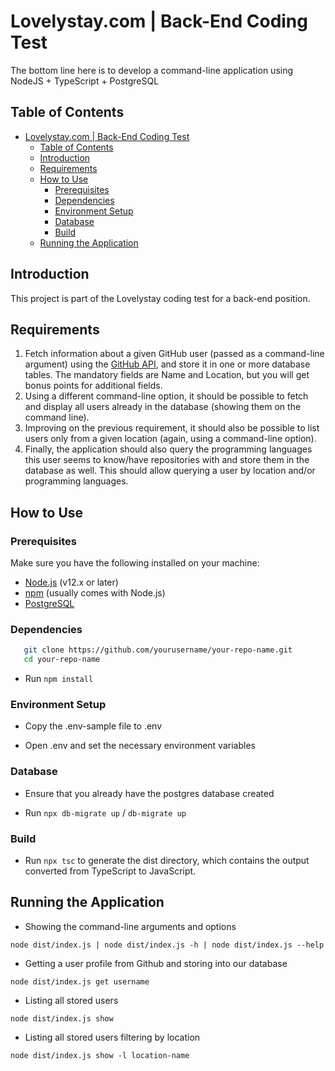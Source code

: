 # Lovelystay.com | Back-End Coding Test

The bottom line here is to develop a command-line application using NodeJS + TypeScript + PostgreSQL

## Table of Contents

- [Lovelystay.com | Back-End Coding Test](#lovelystaycom--back-end-coding-test)
  - [Table of Contents](#table-of-contents)
  - [Introduction](#introduction)
  - [Requirements](#requirements)
  - [How to Use](#how-to-use)
    - [Prerequisites](#prerequisites)
    - [Dependencies](#dependencies)
    - [Environment Setup](#environment-setup)
    - [Database](#database)
    - [Build](#build)
  - [Running the Application](#running-the-application)

## Introduction

This project is part of the Lovelystay coding test for a back-end position.

## Requirements

1. Fetch information about a given GitHub user (passed as a command-line argument) using the [GitHub API](https://docs.github.com/en/rest), and store it in one or more database tables. The mandatory fields are Name and Location, but you will get bonus points for additional fields.
2. Using a different command-line option, it should be possible to fetch and display all users already in the database (showing them on the command line).
3. Improving on the previous requirement, it should also be possible to list users only from a given location (again, using a command-line option).
4. Finally, the application should also query the programming languages this user seems to know/have repositories with and store them in the database as well. This should allow querying a user by location and/or programming languages.

## How to Use

### Prerequisites

Make sure you have the following installed on your machine:

- [Node.js](https://nodejs.org/en/) (v12.x or later)
- [npm](https://www.npmjs.com/get-npm) (usually comes with Node.js)
- [PostgreSQL](https://www.postgresql.org/download/)
  
### Dependencies
```sh
   git clone https://github.com/yourusername/your-repo-name.git
   cd your-repo-name
   ```
* Run `npm install`

### Environment Setup

* Copy the .env-sample file to .env
- Open .env and set the necessary environment variables

### Database

* Ensure that you already have the postgres database created
- Run `npx db-migrate up` / `db-migrate up`

### Build

* Run `npx tsc` to generate the dist directory, which contains the output converted from TypeScript to JavaScript.




## Running the Application

* Showing the command-line arguments and options
```
node dist/index.js | node dist/index.js -h | node dist/index.js --help
```

* Getting a user profile from Github and storing into our database
```
node dist/index.js get username
```

* Listing all stored users
```
node dist/index.js show
```

* Listing all stored users filtering by location
```
node dist/index.js show -l location-name
```